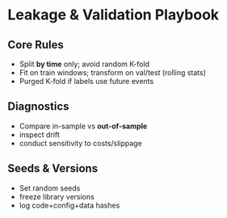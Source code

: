 # Leakage & Validation Playbook

## Core Rules

- Split **by time** only; avoid random K-fold
- Fit on train windows; transform on val/test (rolling stats)
- Purged K-fold if labels use future events

## Diagnostics

- Compare in-sample vs **out-of-sample**
- inspect drift
- conduct sensitivity to costs/slippage

## Seeds & Versions

- Set random seeds
- freeze library versions
- log code+config+data hashes
